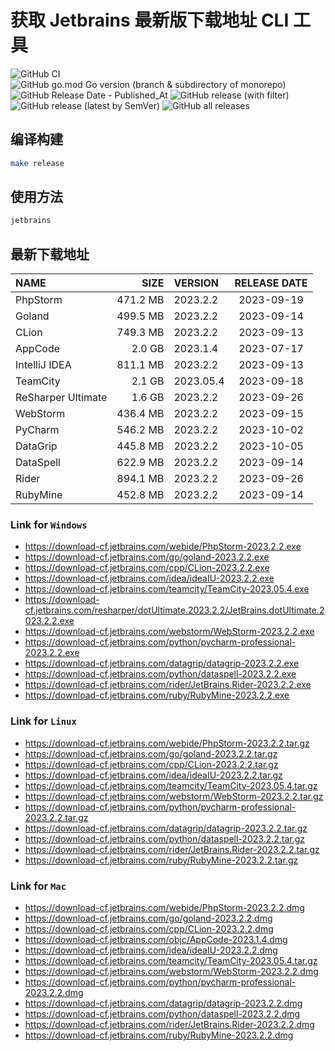 # 获取 Jetbrains 最新版下载地址 CLI 工具

![GitHub CI](https://github.com/designinlife/jetbrains/actions/workflows/ci.yml/badge.svg)
![GitHub go.mod Go version (branch & subdirectory of monorepo)](https://img.shields.io/github/go-mod/go-version/designinlife/jetbrains/master)
![GitHub Release Date - Published_At](https://img.shields.io/github/release-date/designinlife/jetbrains)
![GitHub release (with filter)](https://img.shields.io/github/v/release/designinlife/jetbrains)
![GitHub release (latest by SemVer)](https://img.shields.io/github/downloads/designinlife/jetbrains/1.0.0/total)
![GitHub all releases](https://img.shields.io/github/downloads/designinlife/jetbrains/total)

## 编译构建

```bash
make release
```

## 使用方法

```bash
jetbrains
```

## 最新下载地址

| NAME | SIZE | VERSION | RELEASE DATE |
| :-- | --: | :-- | :--: |
| PhpStorm | 471.2 MB | 2023.2.2 | 2023-09-19 |
| Goland | 499.5 MB | 2023.2.2 | 2023-09-14 |
| CLion | 749.3 MB | 2023.2.2 | 2023-09-13 |
| AppCode | 2.0 GB | 2023.1.4 | 2023-07-17 |
| IntelliJ IDEA | 811.1 MB | 2023.2.2 | 2023-09-13 |
| TeamCity | 2.1 GB | 2023.05.4 | 2023-09-18 |
| ReSharper Ultimate | 1.6 GB | 2023.2.2 | 2023-09-26 |
| WebStorm | 436.4 MB | 2023.2.2 | 2023-09-15 |
| PyCharm | 546.2 MB | 2023.2.2 | 2023-10-02 |
| DataGrip | 445.8 MB | 2023.2.2 | 2023-10-05 |
| DataSpell | 622.9 MB | 2023.2.2 | 2023-09-14 |
| Rider | 894.1 MB | 2023.2.2 | 2023-09-26 |
| RubyMine | 452.8 MB | 2023.2.2 | 2023-09-14 |

### Link for `Windows`

* <https://download-cf.jetbrains.com/webide/PhpStorm-2023.2.2.exe>
* <https://download-cf.jetbrains.com/go/goland-2023.2.2.exe>
* <https://download-cf.jetbrains.com/cpp/CLion-2023.2.2.exe>
* <https://download-cf.jetbrains.com/idea/ideaIU-2023.2.2.exe>
* <https://download-cf.jetbrains.com/teamcity/TeamCity-2023.05.4.exe>
* <https://download-cf.jetbrains.com/resharper/dotUltimate.2023.2.2/JetBrains.dotUltimate.2023.2.2.exe>
* <https://download-cf.jetbrains.com/webstorm/WebStorm-2023.2.2.exe>
* <https://download-cf.jetbrains.com/python/pycharm-professional-2023.2.2.exe>
* <https://download-cf.jetbrains.com/datagrip/datagrip-2023.2.2.exe>
* <https://download-cf.jetbrains.com/python/dataspell-2023.2.2.exe>
* <https://download-cf.jetbrains.com/rider/JetBrains.Rider-2023.2.2.exe>
* <https://download-cf.jetbrains.com/ruby/RubyMine-2023.2.2.exe>

### Link for `Linux`

* <https://download-cf.jetbrains.com/webide/PhpStorm-2023.2.2.tar.gz>
* <https://download-cf.jetbrains.com/go/goland-2023.2.2.tar.gz>
* <https://download-cf.jetbrains.com/cpp/CLion-2023.2.2.tar.gz>
* <https://download-cf.jetbrains.com/idea/ideaIU-2023.2.2.tar.gz>
* <https://download-cf.jetbrains.com/teamcity/TeamCity-2023.05.4.tar.gz>
* <https://download-cf.jetbrains.com/webstorm/WebStorm-2023.2.2.tar.gz>
* <https://download-cf.jetbrains.com/python/pycharm-professional-2023.2.2.tar.gz>
* <https://download-cf.jetbrains.com/datagrip/datagrip-2023.2.2.tar.gz>
* <https://download-cf.jetbrains.com/python/dataspell-2023.2.2.tar.gz>
* <https://download-cf.jetbrains.com/rider/JetBrains.Rider-2023.2.2.tar.gz>
* <https://download-cf.jetbrains.com/ruby/RubyMine-2023.2.2.tar.gz>

### Link for `Mac`

* <https://download-cf.jetbrains.com/webide/PhpStorm-2023.2.2.dmg>
* <https://download-cf.jetbrains.com/go/goland-2023.2.2.dmg>
* <https://download-cf.jetbrains.com/cpp/CLion-2023.2.2.dmg>
* <https://download-cf.jetbrains.com/objc/AppCode-2023.1.4.dmg>
* <https://download-cf.jetbrains.com/idea/ideaIU-2023.2.2.dmg>
* <https://download-cf.jetbrains.com/teamcity/TeamCity-2023.05.4.tar.gz>
* <https://download-cf.jetbrains.com/webstorm/WebStorm-2023.2.2.dmg>
* <https://download-cf.jetbrains.com/python/pycharm-professional-2023.2.2.dmg>
* <https://download-cf.jetbrains.com/datagrip/datagrip-2023.2.2.dmg>
* <https://download-cf.jetbrains.com/python/dataspell-2023.2.2.dmg>
* <https://download-cf.jetbrains.com/rider/JetBrains.Rider-2023.2.2.dmg>
* <https://download-cf.jetbrains.com/ruby/RubyMine-2023.2.2.dmg>
